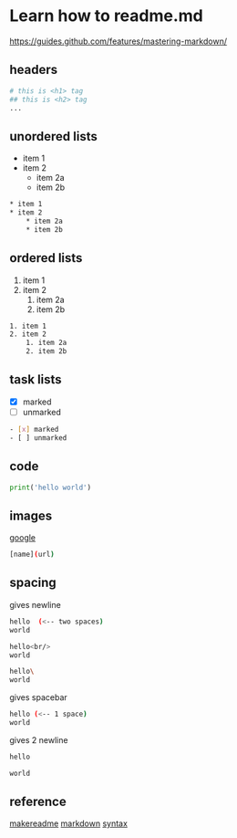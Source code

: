 # Learn how to readme.md
https://guides.github.com/features/mastering-markdown/

## headers
```bash
# this is <h1> tag
## this is <h2> tag
...
```

## unordered lists
* item 1
* item 2
    * item 2a
    * item 2b
```bash
* item 1
* item 2
    * item 2a
    * item 2b
```

## ordered lists
1. item 1
2. item 2
    1. item 2a
    2. item 2b
```bash
1. item 1
2. item 2
    1. item 2a
    2. item 2b
```

## task lists
- [x] marked
- [ ] unmarked
```bash
- [x] marked
- [ ] unmarked
```

## code
```python
print('hello world')
```

## images
[google](www.google.com)
```bash
[name](url)
```

## spacing
gives newline
```bash
hello  (<-- two spaces)
world
```
```bash 
hello<br/>
world
```
```bash
hello\
world
```

gives spacebar
```bash
hello (<-- 1 space)
world
```

gives 2 newline
```bash
hello

world
```

## reference
[makereadme](https://www.makeareadme.com/)
[markdown](https://github.com/adam-p/markdown-here/wiki/Markdown-Cheatsheet)
[syntax](https://help.github.com/en/articles/basic-writing-and-formatting-syntax)
